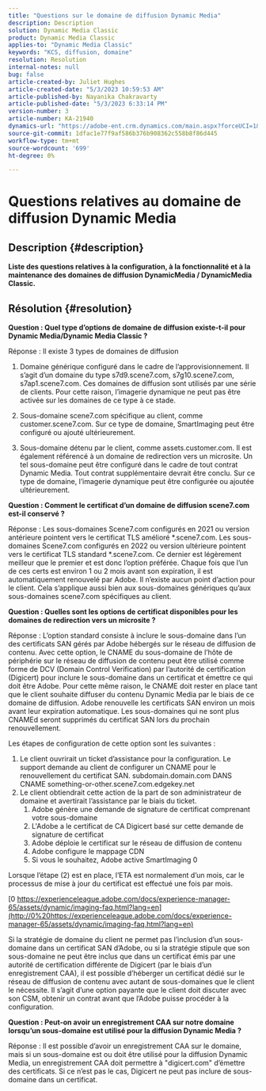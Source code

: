```yaml
---
title: "Questions sur le domaine de diffusion Dynamic Media"
description: Description
solution: Dynamic Media Classic
product: Dynamic Media Classic
applies-to: "Dynamic Media Classic"
keywords: "KCS, diffusion, domaine"
resolution: Resolution
internal-notes: null
bug: false
article-created-by: Juliet Hughes
article-created-date: "5/3/2023 10:59:53 AM"
article-published-by: Nayanika Chakravarty
article-published-date: "5/3/2023 6:33:14 PM"
version-number: 3
article-number: KA-21940
dynamics-url: "https://adobe-ent.crm.dynamics.com/main.aspx?forceUCI=1&pagetype=entityrecord&etn=knowledgearticle&id=21e0929c-a1e9-ed11-a7c6-6045bd006079"
source-git-commit: 1dfac1e77f9af586b376b908362c558b8f86d445
workflow-type: tm+mt
source-wordcount: '699'
ht-degree: 0%

---
```


# Questions relatives au domaine de diffusion Dynamic Media

## Description {#description}


<b>Liste des questions relatives à la configuration, à la fonctionnalité et à la maintenance des domaines de diffusion DynamicMedia / DynamicMedia Classic.</b>


## Résolution {#resolution}


<b>Question : Quel type d’options de domaine de diffusion existe-t-il pour Dynamic Media/Dynamic Media Classic ?</b>

Réponse : Il existe 3 types de domaines de diffusion

1) Domaine générique configuré dans le cadre de l’approvisionnement. Il s’agit d’un domaine du type s7d9.scene7.com, s7g10.scene7.com, s7ap1.scene7.com.
Ces domaines de diffusion sont utilisés par une série de clients. Pour cette raison, l’imagerie dynamique ne peut pas être activée sur les domaines de ce type à ce stade.

2) Sous-domaine scene7.com spécifique au client, comme customer.scene7.com. Sur ce type de domaine, SmartImaging peut être configuré ou ajouté ultérieurement.

3) Sous-domaine détenu par le client, comme assets.customer.com. Il est également référencé à un domaine de redirection vers un microsite. Un tel sous-domaine peut être configuré dans le cadre de tout contrat Dynamic Media. Tout contrat supplémentaire devrait être conclu. Sur ce type de domaine, l’imagerie dynamique peut être configurée ou ajoutée ultérieurement.

<b>Question : Comment le certificat d’un domaine de diffusion scene7.com est-il conservé ?</b>

Réponse : Les sous-domaines Scene7.com configurés en 2021 ou version antérieure pointent vers le certificat TLS amélioré \*.scene7.com. Les sous-domaines Scene7.com configurés en 2022 ou version ultérieure pointent vers le certificat TLS standard \*.scene7.com. Ce dernier est légèrement meilleur que le premier et est donc l’option préférée. Chaque fois que l’un de ces certs est environ 1 ou 2 mois avant son expiration, il est automatiquement renouvelé par Adobe. Il n’existe aucun point d’action pour le client. Cela s’applique aussi bien aux sous-domaines génériques qu’aux sous-domaines scene7.com spécifiques au client.

<b>Question : Quelles sont les options de certificat disponibles pour les domaines de redirection vers un microsite ?</b>

Réponse : L’option standard consiste à inclure le sous-domaine dans l’un des certificats SAN gérés par Adobe hébergés sur le réseau de diffusion de contenu. Avec cette option, le CNAME du sous-domaine de l’hôte de périphérie sur le réseau de diffusion de contenu peut être utilisé comme forme de DCV (Domain Control Verification) par l’autorité de certification (Digicert) pour inclure le sous-domaine dans un certificat et émettre ce qui doit être Adobe. Pour cette même raison, le CNAME doit rester en place tant que le client souhaite diffuser du contenu Dynamic Media par le biais de ce domaine de diffusion. Adobe renouvelle les certificats SAN environ un mois avant leur expiration automatique. Les sous-domaines qui ne sont plus CNAMEd seront supprimés du certificat SAN lors du prochain renouvellement.

Les étapes de configuration de cette option sont les suivantes :

1. Le client ouvrirait un ticket d’assistance pour la configuration.    Le support demande au client de configurer un CNAME pour le renouvellement du certificat SAN.
subdomain.domain.com DANS CNAME something-or-other.scene7.com.edgekey.net
2. Le client obtiendrait cette action de la part de son administrateur de domaine et avertirait l’assistance par le biais du ticket.
   1. Adobe génère une demande de signature de certificat comprenant votre sous-domaine
   2. L&#39;Adobe a le certificat de CA Digicert basé sur cette demande de signature de certificat
   3. Adobe déploie le certificat sur le réseau de diffusion de contenu
   4. Adobe configure le mappage CDN
   5. Si vous le souhaitez, Adobe active SmartImaging 0


Lorsque l’étape (2) est en place, l’ETA est normalement d’un mois, car le processus de mise à jour du certificat est effectué une fois par mois.

[0 https://experienceleague.adobe.com/docs/experience-manager-65/assets/dynamic/imaging-faq.html?lang=en](http://0%20https://experienceleague.adobe.com/docs/experience-manager-65/assets/dynamic/imaging-faq.html?lang=en)

Si la stratégie de domaine du client ne permet pas l’inclusion d’un sous-domaine dans un certificat SAN d’Adobe, ou si la stratégie stipule que son sous-domaine ne peut être inclus que dans un certificat émis par une autorité de certification différente de Digicert (par le biais d’un enregistrement CAA), il est possible d’héberger un certificat dédié sur le réseau de diffusion de contenu avec autant de sous-domaines que le client le nécessite. Il s’agit d’une option payante que le client doit discuter avec son CSM, obtenir un contrat avant que l’Adobe puisse procéder à la configuration.

<b>Question : Peut-on avoir un enregistrement CAA sur notre domaine lorsqu’un sous-domaine est utilisé pour la diffusion Dynamic Media ?</b>

Réponse : Il est possible d’avoir un enregistrement CAA sur le domaine, mais si un sous-domaine est ou doit être utilisé pour la diffusion Dynamic Media, un enregistrement CAA doit permettre à &quot;digicert.com&quot; d’émettre des certificats. Si ce n’est pas le cas, Digicert ne peut pas inclure de sous-domaine dans un certificat.

